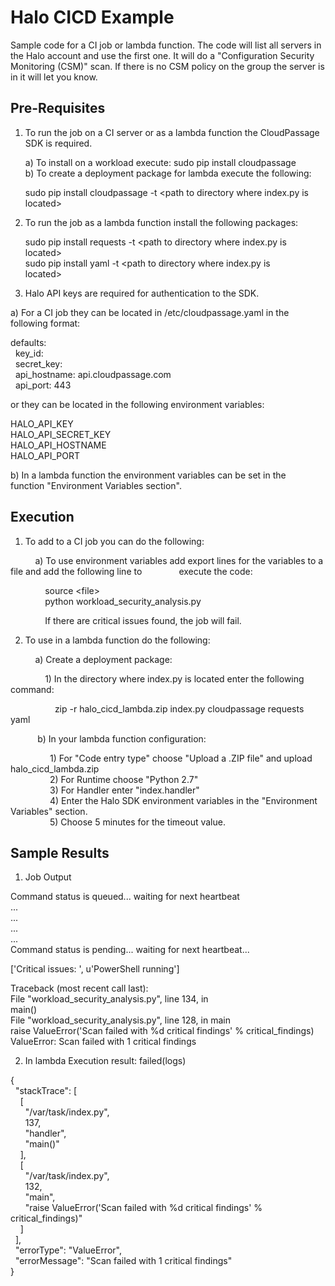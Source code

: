 # Halo CICD Example
Sample code for a CI job or lambda function.  The code will list all servers
in the Halo account and use the first one.  It will do a "Configuration Security Monitoring (CSM)" scan.
If there is no CSM policy on the group the server is in it will let you know. 

Pre-Requisites
-

1) To run the job on a CI server or as a lambda function the CloudPassage 
SDK is required.  
    
   a) To install on a workload execute: sudo pip install cloudpassage  
   b) To create a deployment package for lambda execute the following:  
  
   sudo pip install cloudpassage -t \<path to directory where index.py is 
   located>

2) To run the job as a lambda function install the following packages:  
  
    sudo pip install requests -t \<path to directory where index.py is  
    located>  
    sudo pip install yaml -t \<path to directory where index.py is  
    located>
    
3) Halo API keys are required for authentication to the SDK.  
  
  a) For a CI job they can be located in /etc/cloudpassage.yaml in the   
  following format:
  
  defaults:  
  &nbsp;&nbsp;key_id:  
  &nbsp;&nbsp;secret_key:  
  &nbsp;&nbsp;api_hostname: api.cloudpassage.com  
  &nbsp;&nbsp;api_port: 443
    
  or they can be located in the following environment variables:  
    
  HALO_API_KEY  
  HALO_API_SECRET_KEY  
  HALO_API_HOSTNAME  
  HALO_API_PORT
  
  b) In a lambda function the environment variables can be set in the  
  function "Environment Variables section".
  
 Execution
 -
 
 1) To add to a CI job you can do the following:  
  
  &nbsp;&nbsp;&nbsp;&nbsp;&nbsp;&nbsp;&nbsp;&nbsp;&nbsp;&nbsp;a) To use environment variables add export lines for the variables to a
  file and add the following line to &nbsp;&nbsp;&nbsp;&nbsp;&nbsp;&nbsp;&nbsp;&nbsp;&nbsp;&nbsp;&nbsp;&nbsp;&nbsp;&nbsp;execute the code:  
    
  &nbsp;&nbsp;&nbsp;&nbsp;&nbsp;&nbsp;&nbsp;&nbsp;&nbsp;&nbsp;&nbsp;&nbsp;&nbsp;&nbsp;source \<file>  
  &nbsp;&nbsp;&nbsp;&nbsp;&nbsp;&nbsp;&nbsp;&nbsp;&nbsp;&nbsp;&nbsp;&nbsp;&nbsp;&nbsp;python workload_security_analysis.py  
  
  &nbsp;&nbsp;&nbsp;&nbsp;&nbsp;&nbsp;&nbsp;&nbsp;&nbsp;&nbsp;&nbsp;&nbsp;&nbsp;&nbsp;If there are critical issues found, the job will fail.  
  
 2) To use in a lambda function do the following:  
   
 &nbsp;&nbsp;&nbsp;&nbsp;&nbsp;&nbsp;&nbsp;&nbsp;&nbsp;&nbsp;a) Create a deployment package:  
   
   &nbsp;&nbsp;&nbsp;&nbsp;&nbsp;&nbsp;&nbsp;&nbsp;&nbsp;&nbsp;&nbsp;&nbsp;&nbsp;&nbsp;1) In the directory where index.py is located enter the following command:
   
   &nbsp;&nbsp;&nbsp;&nbsp;&nbsp;&nbsp;&nbsp;&nbsp;&nbsp;&nbsp;&nbsp;&nbsp;&nbsp;&nbsp;&nbsp;&nbsp;&nbsp;&nbsp;zip -r halo_cicd_lambda.zip index.py cloudpassage requests yaml   
       
 &nbsp;&nbsp;&nbsp;&nbsp;&nbsp;&nbsp;&nbsp;&nbsp;&nbsp;&nbsp;&nbsp;b) In your lambda function configuration:
   
   &nbsp;&nbsp;&nbsp;&nbsp;&nbsp;&nbsp;&nbsp;&nbsp;&nbsp;&nbsp;&nbsp;&nbsp;&nbsp;&nbsp;&nbsp;&nbsp;1) For "Code entry type" choose "Upload a .ZIP file" and upload halo_cicd_lambda.zip  
   &nbsp;&nbsp;&nbsp;&nbsp;&nbsp;&nbsp;&nbsp;&nbsp;&nbsp;&nbsp;&nbsp;&nbsp;&nbsp;&nbsp;&nbsp;&nbsp;2) For Runtime choose "Python 2.7"  
   &nbsp;&nbsp;&nbsp;&nbsp;&nbsp;&nbsp;&nbsp;&nbsp;&nbsp;&nbsp;&nbsp;&nbsp;&nbsp;&nbsp;&nbsp;&nbsp;3) For Handler enter "index.handler"  
   &nbsp;&nbsp;&nbsp;&nbsp;&nbsp;&nbsp;&nbsp;&nbsp;&nbsp;&nbsp;&nbsp;&nbsp;&nbsp;&nbsp;&nbsp;&nbsp;4) Enter the Halo SDK environment variables in the "Environment Variables"
      section.  
   &nbsp;&nbsp;&nbsp;&nbsp;&nbsp;&nbsp;&nbsp;&nbsp;&nbsp;&nbsp;&nbsp;&nbsp;&nbsp;&nbsp;&nbsp;&nbsp;5) Choose 5 minutes for the timeout value.
   
Sample Results
-

1) Job Output

Command status is queued... waiting for next heartbeat  
...  
...  
...   
...  
Command status is pending... waiting for next heartbeat...  
  
['Critical issues: ', u'PowerShell running']  
  
Traceback (most recent call last):  
  File "workload_security_analysis.py", line 134, in <module>  
    main()  
  File "workload_security_analysis.py", line 128, in main  
    raise ValueError('Scan failed with %d critical findings' % critical_findings)  
ValueError: Scan failed with 1 critical findings

2) In lambda Execution result: failed(logs)
  
{  
  &nbsp;&nbsp;"stackTrace": [  
  &nbsp;&nbsp;&nbsp;&nbsp;[  
  &nbsp;&nbsp;&nbsp;&nbsp;&nbsp;&nbsp;"/var/task/index.py",  
  &nbsp;&nbsp;&nbsp;&nbsp;&nbsp;&nbsp;137,  
  &nbsp;&nbsp;&nbsp;&nbsp;&nbsp;&nbsp;"handler",  
  &nbsp;&nbsp;&nbsp;&nbsp;&nbsp;&nbsp;"main()"  
  &nbsp;&nbsp;&nbsp;&nbsp;],  
  &nbsp;&nbsp;&nbsp;&nbsp;[  
  &nbsp;&nbsp;&nbsp;&nbsp;&nbsp;&nbsp;"/var/task/index.py",  
  &nbsp;&nbsp;&nbsp;&nbsp;&nbsp;&nbsp;132,  
  &nbsp;&nbsp;&nbsp;&nbsp;&nbsp;&nbsp;"main",  
  &nbsp;&nbsp;&nbsp;&nbsp;&nbsp;&nbsp;"raise ValueError('Scan failed with %d critical findings' % critical_findings)"  
  &nbsp;&nbsp;&nbsp;&nbsp;]  
  &nbsp;&nbsp;],  
  &nbsp;&nbsp;"errorType": "ValueError",  
  &nbsp;&nbsp;"errorMessage": "Scan failed with 1 critical findings"  
}  

